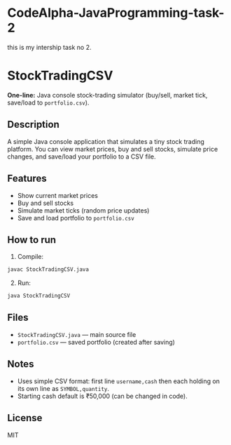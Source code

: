 # CodeAlpha-JavaProgramming-task-2
this is my intership task no 2.


# StockTradingCSV

**One-line:** Java console stock-trading simulator (buy/sell, market tick, save/load to `portfolio.csv`).

## Description

A simple Java console application that simulates a tiny stock trading platform. You can view market prices, buy and sell stocks, simulate price changes, and save/load your portfolio to a CSV file.

## Features

* Show current market prices
* Buy and sell stocks
* Simulate market ticks (random price updates)
* Save and load portfolio to `portfolio.csv`

## How to run

1. Compile:

```bash
javac StockTradingCSV.java
```

2. Run:

```bash
java StockTradingCSV
```

## Files

* `StockTradingCSV.java` — main source file
* `portfolio.csv` — saved portfolio (created after saving)

## Notes

* Uses simple CSV format: first line `username,cash` then each holding on its own line as `SYMBOL,quantity`.
* Starting cash default is ₹50,000 (can be changed in code).

## License

MIT
